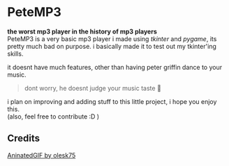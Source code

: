 # PeteMP3
**the worst mp3 player in the history of mp3 players**
<br />
PeteMP3 is a very basic mp3 player i made using _tkinter_ and _pygame_, its pretty much bad on purpose.
i basically made it to test out my tkinter'ing skills.

it doesnt have much features, other than having peter griffin dance to your music.

> dont worry, he doesnt judge your music taste 🤣

i plan on improving and adding stuff to this little project, i hope you enjoy this.<br />
(also, feel free to contribute :D )

## Credits
[AninatedGIF by olesk75](https://github.com/olesk75/AnimatedGIF)
